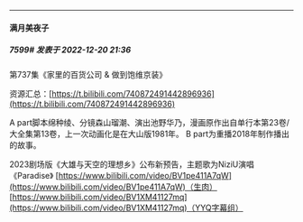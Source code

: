 

*****

####  满月美夜子  
##### 7599#       发表于 2022-12-20 21:36

第737集《家里的百货公司 &amp; 做到饱维京装》

资源汇总：[https://t.bilibili.com/740872491442896936](https://t.bilibili.com/740872491442896936)

A part脚本绵种绫、分镜森山瑠潮、演出池野华乃，漫画原作出自单行本第23卷/大全集第13卷，上一次动画化是在大山版1981年。 B part为重播2018年制作播出的故事。

2023剧场版《大雄与天空的理想乡》公布新预告，主题歌为NiziU演唱《Paradise》
[https://www.bilibili.com/video/BV1pe411A7qW](https://www.bilibili.com/video/BV1pe411A7qW)（生肉）
[https://www.bilibili.com/video/BV1XM41127mq](https://www.bilibili.com/video/BV1XM41127mq)（YYQ字幕组）

